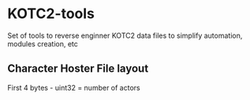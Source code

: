 # KOTC2-tools
Set of tools to reverse enginner KOTC2 data files to simplify automation, modules creation, etc

## Character Hoster File layout

First 4 bytes - uint32 = number of actors
